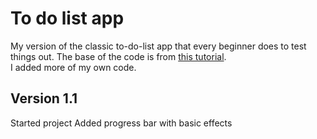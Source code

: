 # To do list app
My version of the classic to-do-list app that every beginner does to test things out.
The base of the code is from [this tutorial](https://www.youtube.com/watch?v=CgkZ7MvWUAA). <br />
I added more of my own code.

## Version 1.1
Started project
Added progress bar with basic effects
